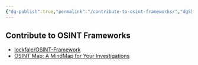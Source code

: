 ```yaml
---
{"dg-publish":true,"permalink":"/contribute-to-osint-frameworks/","dgShowBacklinks":true,"dgShowLocalGraph":true}
---
```



## Contribute to OSINT Frameworks
- [lockfale/OSINT-Framework](https://github.com/lockfale/osint-framework)
- [OSINT Map: A MindMap for Your Investigations](https://webbreacher.com/2018/07/12/osint-map)
